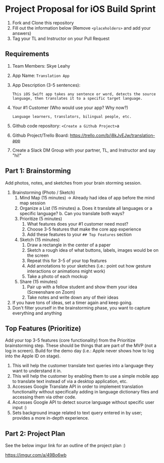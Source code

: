 # Project Proposal for iOS Build Sprint

1. Fork and Clone this repository
2. Fill out the information below (Remove `<placeholders>` and add your answers)
3. Tag your TL and Instructor on your Pull Request

## Requirements

1. Team Members: Skye Leahy
2. App Name: `Translation App`
3. App Description (3-5 sentences):

    `This iOS Swift app takes any sentence or word, detects the source language, then translates it to a specific target language.`
    
4. Your #1 Customer (Who would use your app? Why now?)
 
    `Language learners, translators, bilingual people, etc.`
    
5. Github code repository: `<Create a Github Project>`a
6. Github Project/Trello Board: https://trello.com/b/j8kJvEJw/translation-app
7. Create a Slack DM Group with your partner, TL, and Instructor and say "hi!"

## Part 1: Brainstorming

Add photos, notes, and sketches from your brain storming session. 

1. Brainstorming (Photo / Sketch)
    1. Mind Map (15 minutes)
       -> Already had idea of app before the mind map session
    2. Organize a List (15 minutes)
        a. Does it translate all languages or a specific language?
        b. Can you translate both ways?
    3. Prioritize (5 minutes)
        1. What features does your #1 customer need most?
        2. Choose 3-5 features that make the core app experience
        3. Add these features to your `## Top Features` section
    4. Sketch (15 minutes)
        1. Draw a rectangle in the center of a paper
        2. Sketch a rough idea of what buttons, labels, images would be on the screen
        3. Repeat this for 3-5 of your top features
        4. Add annotations to your sketches (i.e.: point out how gesture interactions or animations might work)
        5. Take a photo of each mockup
    5. Share (15 minutes)
        1. Pair up with a fellow student and show them your idea (Screenshare on Zoom)
        2. Take notes and write down any of their ideas
2. If you have tons of ideas, set a timer again and keep going.
3. Don't filter yourself in the brainstorming phase, you want to capture everything and anything

## Top Features (Prioritize)

Add your top 3-5 features (core functionality) from the Prioritize brainstorming step. These should be things that are part of the MVP (not a log in screen). Build for the demo day (i.e.: Apple never shows how to log into the Apple ID on stage).

1. This will help the customer translate text queries into a language they want to understand it in.
2. This will help the customer by enabling them to use a simple mobile app to translate text instead of via a desktop application, etc.
3. Accesses Google Translate API in order to implement translation functionality without specifically adding in language dictionary files and accessing them via other code.
4. Accesses Google API to detect source language without specific user input :)
5. Sets background image related to text query entered in by user; provides a more in-depth experience.

## Part 2: Project Plan

See the below imgur link for an outline of the project plan :)

https://imgur.com/a/49Bo6wb
